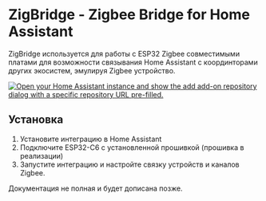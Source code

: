 # ZigBridge - Zigbee Bridge for Home Assistant

ZigBridge используется для работы с ESP32 Zigbee совместимыми платами для возможности связывания Home Assistant с координторами других экосистем, эмулируя Zigbee устройство.

[![Open your Home Assistant instance and show the add add-on repository dialog with a specific repository URL pre-filled.](https://my.home-assistant.io/badges/supervisor_add_addon_repository.svg)](https://my.home-assistant.io/redirect/supervisor_add_addon_repository/?repository_url=https%3A%2F%2Fgithub.com%2Fkallibr44%2Fzigbridge)

## Установка

1. Установите интеграцию в Home Assistant
2. Подключите ESP32-C6 с установленной прошивкой (прошивка в реализации)
3. Запустите интеграцию и настройте связку устройств и каналов Zigbee.

Документация не полная и будет дописана позже.